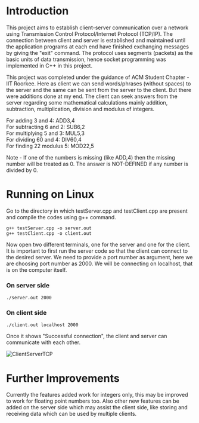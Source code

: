 # Introduction

This project aims to establish client-server communication over a network using Transmission Control Protocol/Internet Protocol (TCP/IP). The connection between client and server is established and maintained until the application programs at each end have finished exchanging messages by giving the "exit" command. The protocol uses segments (packets) as the basic units of data transmission, hence socket programming was implemented in C++ in this project.

This project was completed under the guidance of ACM Student Chapter - IIT Roorkee. Here as client we can send words/phrases (without spaces) to the server and the same can be sent from the server to the client. But there were additions done at my end. The client can seek answers from the server regarding some mathematical calculations mainly addition, subtraction, multiplication, division and modulus of integers.

For adding 3 and 4: ADD3,4  
For subtracting 6 and 2: SUB6,2  
For multiplying 5 and 3: MUL5,3  
For dividing 60 and 4: DIV60,4  
For finding 22 modulus 5: MOD22,5  

Note - If one of the numbers is missing (like ADD,4) then the missing number will be treated as 0. The answer is NOT-DEFINED if any number is divided by 0.

# Running on Linux
Go to the directory in which testServer.cpp and testClient.cpp are present and compile the codes using g++ command.  
```
g++ testServer.cpp -o server.out
g++ testClient.cpp -o client.out
```  
Now open two different terminals, one for the server and one for the client. It is important to first run the server code so that the client can connect to the desired server. We need to provide a port number as argument, here we are choosing port number as 2000. We will be connecting on localhost, that is on the computer itself.

### On server side
`./server.out 2000`

### On client side
`./client.out localhost 2000`

Once it shows "Successful connection", the client and server can communicate with each other.

![ClientServerTCP](https://user-images.githubusercontent.com/70306618/109428548-7d508000-7a1d-11eb-8624-64425c388b52.png)

# Further Improvements

Currently the features added work for integers only, this may be improved to work for floating point numbers too. Also other new features can be added on the server side which may assist the client side, like storing and receiving data which can be used by multiple clients.
